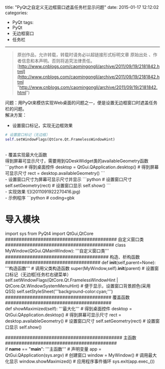 title: "PyQt之自定义无边框窗口遮盖任务栏显示问题"
date: 2015-01-17 12:12:02
categories:
- PyQt
tags:
- PyQt
- 无边框窗口
- 任务栏
---
>原创作品，允许转载，转载时请务必以超链接形式标明文章 原始出处 、作者信息和本声明。否则将追究法律责任。
>[http://www.cnblogs.com/caomingongli/archive/2011/09/19/2181842.html](http://www.cnblogs.com/caomingongli/archive/2011/09/19/2181842.html "http://www.cnblogs.com/caomingongli/archive/2011/09/19/2181842.html")

问题：用PyQt来模仿实现Web桌面的问题之一，便是设置无边框窗口时遮盖任务栏的问题。<br>
解决方案：
- 设置窗口标记，实现无边框效果
```python
# 设置窗口标记（无边框）
self.setWindowFlags(QtCore.Qt.FramelessWindowHint)
```
<br>
- 覆盖实现最大化函数<br>
得到屏幕可显示尺寸，需要用到QDeskWidget类的availableGeometry函数
```python
# 得到桌面控件
desktop = QtGui.QApplication.desktop()
# 得到屏幕可显示尺寸
rect = desktop.availableGeometry()
```
<br>
- 设置窗口尺寸为屏幕可显示尺寸并显示
```python
# 设置窗口尺寸
self.setGeometry(rect)
# 设置窗口显示
self.show()
```
<br>
- 实现效果
![](2011091922270416.jpg)

<br>
- 示例程序
```python
# coding=gbk

# 导入模块
import sys
from PyQt4 import QtGui,QtCore
######################################### 自定义窗口类 ########################################
class MyWindow(QtGui.QMainWindow):
    '''自定义窗口类'''
    ###################################### 构造、析构函数 ###################################
    def __init__(self,parent=None):
        '''构造函数'''
        # 调用父类构造函数
        super(MyWindow,self).__init__(parent)
        # 设置窗口标记（无边框|任务栏右键菜单）
        self.setWindowFlags(QtCore.Qt.FramelessWindowHint | QtCore.Qt.WindowSystemMenuHint)
        # 便于显示，设置窗口背景颜色(采用QSS)
        self.setStyleSheet('''background-color:cyan;''')
    ####################################### 覆盖函数 #######################################    
    def showMaximized(self):
        '''最大化'''
        # 得到桌面控件
        desktop = QtGui.QApplication.desktop()
        # 得到屏幕可显示尺寸
        rect = desktop.availableGeometry()
        # 设置窗口尺寸
        self.setGeometry(rect)
        # 设置窗口显示
        self.show()

########################################### 主函数 #########################################        
if __name__ == "__main__":
    '''主函数'''
    # 声明变量
    app = QtGui.QApplication(sys.argv)
    # 创建窗口
    window = MyWindow()
    # 调用最大化显示
    window.showMaximized()
    # 应用程序事件循环
    sys.exit(app.exec_())
```
